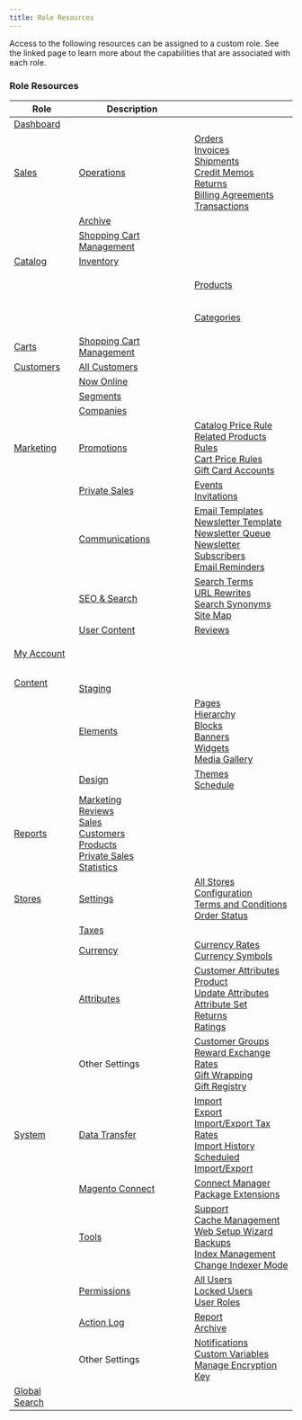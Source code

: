 ```yaml
---
title: Role Resources
---
```


Access to the following resources can be assigned to a custom role. See the linked page to learn more about the capabilities that are associated with each role.

<table>
      <h3 class="TableHeading">Role Resources</h3>
      <thead>
         <tr>
            <th>Role</th>
            <th>Description</th>
            <th> </th>
         </tr>
      </thead>
      <tbody>
         <tr>
            <td>
               <a href="{% link stores/admin-dashboard.md %}">Dashboard</a>
            </td>
            <td> </td>
            <td> </td>
         </tr>
         <tr>
            <td>
               <a href="{% link sales.md %}">Sales</a>
            </td>
            <td>
               <a href="{% link sales/order-management.md %}">Operations</a>
            </td>
            <td>
               <a href="{% link sales/orders.md %}">Orders</a>
               <br><a href="{% link sales/invoices.md %}">Invoices</a>
               <br><a href="{% link sales/shipments.md %}">Shipments</a>
               <br><a href="{% link sales/credit-memos.md %}">Credit Memos</a>
               <!--{% if "Default.EE Only" contains site.edition %}-->
               <br><a href="{% link sales/returns.md %}">Returns</a>
               <!--{% endif %}-->
               <br><a href="{% link sales/billing-agreements.md %}">Billing Agreements</a>
               <br><a href="{% link sales/transactions.md %}">Transactions</a>
            </td>
         </tr>
         <!--{% if "Default.EE-B2B" contains site.edition %}-->
         <tr>
            <td> </td>
            <td>
               <a href="{% link system/action-log-archive.md %}">Archive</a>
            </td>
            <td> </td>
         </tr>
          <!--{% endif %}-->
         <tr>
            <td> </td>
            <td>
               <a href="{% link sales/cart.md %}">Shopping Cart Management</a>
            </td>
            <td> </td>
         </tr>
         <tr>
            <td>
               <a href="{% link catalog/catalog-menu.md %}">Catalog</a>
            </td>
            <td>
               <!--{% if "Default.EE Only" contains site.edition %}-->
               <a href="{% link catalog/inventory.md %}">Inventory</a>
               <!--{% endif %}-->
            </td>
            <td> </td>
         </tr>
         <tr>
            <td> </td>
            <td>
               <p> </p>
            </td>
            <td>
               <a href="{% link catalog/products.md %}">Products</a>
            </td>
         </tr>
         <tr>
            <td> </td>
            <td>
               <p> </p>
            </td>
            <td>
               <a href="{% link catalog/categories.md %}">Categories</a>
            </td>
         </tr>
         <tr>
            <td>
               <a href="{% link sales/cart.md %}">Carts</a>
            </td>
            <td>
               <a href="{% link sales/cart.md %}">Shopping Cart Management</a>
            </td>
            <td> </td>
         </tr>
         <tr>
            <td>
               <a href="{% link customers.md %}">Customers</a>
            </td>
            <td>
               <a href="{% link customers/customers-all.md %}">All Customers</a>
            </td>
            <td> </td>
         </tr>
         <tr>
            <td> </td>
            <td>
               <a href="{% link customers/now-online.md %}">Now Online</a>
            </td>
            <td> </td>
         </tr>
         <!--{% if "Default.EE Only" contains site.edition %}-->
         <tr>
            <td> </td>
            <td>
               <a href="{% link marketing/customer-segments.md %}">Segments</a>
            </td>
            <td> </td>
         </tr>
         <!--{% endif %}-->
         <!--{% if "Default.B2B Only" contains site.edition %}-->
         <tr>
            <td> </td>
            <td>
               <a href="{% link customers/account-companies.md %}">Companies</a>
            </td>
            <td> </td>
         </tr>
         <!--{% endif %}-->
         <tr>
            <td>
               <a href="{% link marketing.md %}">Marketing</a>
            </td>
            <td>
               <a href="{% link marketing/promotions.md %}">Promotions</a>
            </td>
            <td>
               <a href="{% link marketing/price-rules-catalog.md %}">Catalog Price Rule</a>
               <!--{% if "Default.EE Only" contains site.edition %}-->
               <br><a href="{% link marketing/product-related-rules.md %}">Related Products Rules</a>
               <br><a href="{% link marketing/price-rules-cart.md %}">Cart Price Rules</a>
               <br><a href="{% link catalog/product-gift-card-accounts.md %}">Gift Card Accounts</a>
               <!--{% endif %}-->
            </td>
         </tr>
         <!--{% if "Default.EE-B2B" contains site.edition %}-->
         <tr>
            <td> </td>
            <td>
               <a href="{% link marketing/events-private-sales.md %}">Private Sales</a>
            </td>
            <td>
               <a href="{% link marketing/event-components.md %}">Events</a>
               <br><a href="{% link marketing/invitations.md %}">Invitations</a>
            </td>
         </tr>
         <!--{% endif %}-->
         <tr>
            <td> </td>
            <td>
               <a href="{% link marketing/communications.md %}">Communications</a>
            </td>
            <td>
               <a href="{% link marketing/email-templates.md %}">Email Templates</a>
               <br><a href="{% link marketing/newsletter-template.md %}">Newsletter Template</a>
               <br><a href="{% link marketing/newsletter-queue.md %}">Newsletter Queue</a>
               <br><a href="{% link marketing/newsletter-subscribers.md %}">Newsletter Subscribers</a>
               <!--{% if "Default.EE Only" contains site.edition %}-->
               <br><a href="{% link marketing/email-reminder-rules.md %}">Email Reminders</a>
               <!--{% endif %}-->
            </td>
         </tr>
         <tr>
            <td> </td>
            <td>
               <a href="{% link marketing/seo-search.md %}">SEO &amp; Search</a>
            </td>
            <td>
               <a href="{% link marketing/search-terms.md %}">Search Terms</a>
               <br><a href="{% link marketing/url-rewrite.md %}">URL Rewrites</a>
               <!--{% if "Default.EE Only" contains site.edition %}-->
               <br><a href="{% link marketing/search-synonyms.md %}">Search Synonyms</a>
               <!--{% endif %}-->
               <br><a href="{% link marketing/sitemap-xml.md %}">Site Map</a>
            </td>
         </tr>
         <tr>
            <td> </td>
            <td>
               <a href="{% link catalog/settings-advanced-product-reviews.md %}">User Content</a>
            </td>
            <td>
               <a href="{% link catalog/settings-advanced-product-reviews.md %}">Reviews</a>
            </td>
         </tr>
         <tr>
            <td>
               <a href="{% link customers/customer-account.md %}">My Account</a>
            </td>
            <td>
               <p> </p>
            </td>
            <td> </td>
         </tr>
         <tr>
            <td>
               <a href="{% link content.md %}">Content</a>
            </td>
            <td>
               <!--{% if "Default.EE Only" contains site.edition %}-->
               <br><a href="{% link cms/content-staging.md %}">Staging</a>
               <!--{% endif %}-->
            </td>
            <td> </td>
         </tr>
         <tr>
            <td> </td>
            <td>
               <a href="{% link cms/content-elements.md %}">Elements</a>
            </td>
            <td>
               <a href="{% link cms/pages.md %}">Pages</a>
               <!--{% if "Default.EE Only" contains site.edition %}-->
               <br><a href="{% link cms/page-hierarchy.md %}">Hierarchy</a>
               <!--{% endif %}-->
               <br><a href="{% link cms/blocks.md %}">Blocks</a>
               <!--{% if "Default.EE Only" contains site.edition %}-->
               <br><a href="{% link cms/banners.md %}">Banners</a>
               <!--{% endif %}-->
               <br><a href="{% link cms/widgets.md %}">Widgets</a>
               <br><a href="{% link cms/media-storage.md %}">Media Gallery</a>
            </td>
         </tr>
         <tr>
            <td> </td>
            <td>
               <a href="{% link design/design-theme.md %}">Design</a>
            </td>
            <td>
               <a href="{% link design/themes.md %}">Themes</a>
               <br><a href="{% link design/schedule.md %}">Schedule</a>
            </td>
         </tr>
         <tr>
            <td>
               <a href="{% link reports.md %}">Reports</a>
            </td>
            <td>
               <a href="{% link reports/marketing-reports.md %}">Marketing</a>
               <br><a href="{% link reports/review-reports.md %}">Reviews</a>
               <br><a href="{% link reports/sales-reports.md %}">Sales</a>
               <br><a href="{% link reports/customer-reports.md %}">Customers</a>
               <br><a href="{% link reports/product-reports.md %}">Products</a>
               <!--{% if "Default.EE Only" contains site.edition %}-->
               <br><a href="{% link reports/private-sales-reports.md %}">Private Sales</a>
               <!--{% endif %}-->
               <br><a href="{% link reports/statistics.md %}">Statistics</a>
            </td>
            <td> </td>
         </tr>
         <tr>
            <td>
               <a href="{% link stores/stores.md %}">Stores</a>
            </td>
            <td>
               <a href="{% link stores/stores-menu.md %}">Settings</a>
            </td>
            <td>
               <a href="{% link stores/stores-all-stores.md %}">All Stores</a>
               <br><a href="{% link stores/configuration-overview.md %}">Configuration</a>
               <br><a href="{% link sales/terms-and-conditions.md %}">Terms and Conditions</a>
               <br><a href="{% link sales/order-status.md %}">Order Status</a>
            </td>
         </tr>
         <tr>
            <td> </td>
            <td>
               <a href="{% link tax/taxes.md %}">Taxes</a>
            </td>
            <td> </td>
         </tr>
         <tr>
            <td> </td>
            <td>
               <a href="{% link stores/currency.md %}">Currency</a>
            </td>
            <td>
               <a href="{% link stores/currency-configuration.md %}">Currency Rates</a>
               <br><a href="{% link stores/currency-symbols.md %}">Currency Symbols</a>
            </td>
         </tr>
         <tr>
            <td> </td>
            <td>
               <a href="{% link stores/attributes.md %}">Attributes</a>
            </td>
            <td>
               <!--{% if "Default.EE Only" contains site.edition %}-->
               <a href="{% link stores/attributes-customer.md %}">Customer Attributes</a>
               <!--{% endif %}-->
               <br><a href="{% link stores/attributes-product.md %}">Product</a>
               <br><a href="{% link stores/attribute-product-create.md %}">Update Attributes</a>
               <br><a href="{% link stores/attribute-sets.md %}">Attribute Set</a>
               <!--{% if "Default.EE Only" contains site.edition %}-->
               <br><a href="{% link stores/attributes-returns.md %}">Returns</a>
               <!--{% endif %}-->
               <br><a href="{% link stores/attributes-rating.md %}">Ratings</a>
            </td>
         </tr>
         <tr>
            <td> </td>
            <td>Other Settings</td>
            <td>
               <a href="{% link customers/customer-groups.md %}">Customer Groups</a>
               <!--{% if "Default.EE Only" contains site.edition %}-->
               <br><a href="{% link marketing/reward-exchange-rates.md %}">Reward Exchange Rates</a>
               <br><a href="{% link sales/gift-wrap.md %}">Gift Wrapping</a>
               <br><a href="{% link marketing/gift-registries.md %}">Gift Registry</a>
               <!--{% endif %}-->
            </td>
         </tr>
         <tr>
            <td>
               <a href="{% link system/system.md %}">System</a>
            </td>
            <td>
               <a href="{% link system/data-transfer.md %}">Data Transfer</a>
            </td>
            <td>
               <a href="{% link system/data-import.md %}">Import</a>
               <br><a href="{% link system/data-export.md %}">Export</a>
               <br><a href="{% link system/data-transfer-tax-rates.md %}">Import/Export Tax Rates</a>
               <br><a href="{% link system/data-import-history.md %}">Import History</a>
               <!--{% if "Default.EE Only" contains site.edition %}-->
               <br><a href="{% link system/data-scheduled-import-export.md %}">Scheduled Import/Export</a>
               <!--{% endif %}-->
            </td>
         </tr>
         <tr>
            <td> </td>
            <td>
               <a href="{% link magento/magento-marketplace.md %}">Magento Connect</a>
            </td>
            <td>
               <a href="{% link system/web-setup-extension-manager.md %}">Connect Manager</a>
               <br><a href="{% link system/web-setup-extension-manager.md %}">Package Extensions</a>
            </td>
         </tr>
         <tr>
            <td> </td>
            <td>
               <a href="{% link system/tools.md %}">Tools</a>
            </td>
            <td>
               <!--{% if "Default.EE Only" contains site.edition %}-->
               <a href="{% link system/support.md %}">Support</a><br>
               <!--{% endif %}-->
               <a href="{% link system/cache-management.md %}">Cache Management</a>
               <br><a href="{% link system/web-setup-wizard.md %}">Web Setup Wizard</a>
               <br><a href="{% link system/backups.md %}">Backups</a>
               <br><a href="{% link system/index-management.md %}">Index Management</a>
               <br><a href="{% link system/index-management.md %}">Change Indexer Mode</a>
            </td>
         </tr>
         <tr>
            <td> </td>
            <td>
               <a href="{% link system/permissions.md %}">Permissions</a>
            </td>
            <td>
               <a href="{% link system/permissions-users-all.md %}">All Users</a>
               <br><a href="{% link system/permissions-locked-users.md %}">Locked Users</a>
               <br><a href="{% link system/permissions-user-roles.md %}">User Roles</a>
            </td>
         </tr>
         <!--{% if "Default.EE-B2B" contains site.edition %}-->
         <tr>
            <td> </td>
            <td>
               <a href="{% link system/action-log.md %}">Action Log</a>
            </td>
            <td>
               <a href="{% link system/action-log.md %}">Report</a>
               <br><a href="{% link system/action-log-archive.md %}">Archive</a>
            </td>
         </tr>
         <!--{% endif %}-->
         <tr>
            <td> </td>
            <td>Other Settings</td>
            <td>
               <a href="{% link stores/admin-message-inbox.md %}">Notifications</a>
               <br><a href="{% link marketing/variables-custom.md %}">Custom Variables</a>
               <br><a href="{% link system/encryption-key.md %}">Manage Encryption Key</a>
            </td>
         </tr>
         <tr>
            <td>
               <a href="{% link stores/admin-global-search.md %}">Global Search</a>
            </td>
            <td> </td>
            <td> </td>
         </tr>
      </tbody>
   </table>
